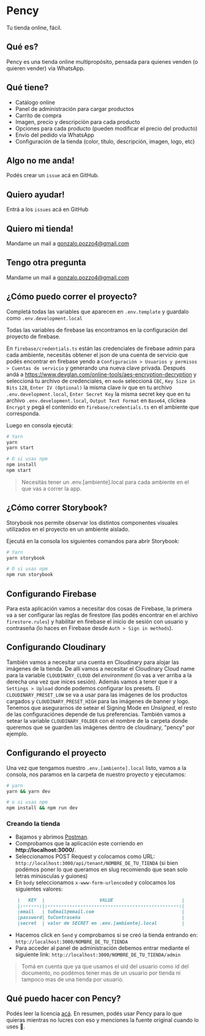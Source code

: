 # Pency
Tu tienda online, fácil.

## Qué es?
Pency es una tienda online multipropósito, pensada para quienes venden (o quieren vender) via WhatsApp.

## Qué tiene?
* Catálogo online
* Panel de administración para cargar productos
* Carrito de compra
* Imagen, precio y descripción para cada producto
* Opciones para cada producto (pueden modificar el precio del producto)
* Envío del pedido via WhatsApp
* Configuración de la tienda (color, título, descripción, imagen, logo, etc)

## Algo no me anda!
Podés crear un `issue` acá en GitHub.

## Quiero ayudar!
Entrá a los `issues` acá en GitHub

## Quiero mi tienda!
Mandame un mail a gonzalo.pozzo4@gmail.com

## Tengo otra pregunta
Mandame un mail a gonzalo.pozzo4@gmail.com

## ¿Cómo puedo correr el proyecto?
Completá todas las variables que aparecen en `.env.template` y guardalo como `.env.development.local`

Todas las variables de firebase las encontramos en la configuración del proyecto de firebase.

En `firebase/credentials.ts` están las credenciales de firebase admin para cada ambiente, necesitás obtener el json de una cuenta de servicio que podés encontrar en firebase yendo a `Configuración > Usuarios y permisos > Cuentas de servicio` y generando una nueva clave privada. Después andá a https://www.devglan.com/online-tools/aes-encryption-decryption y seleccioná tu archivo de credenciales, en `mode` seleccioná `CBC`, `Key Size in Bits` `128`, `Enter IV (Optional)` la misma clave iv que en tu archivo `.env.development.local`, `Enter Secret Key` la misma secret key que en tu archivo `.env.development.local`, `Output Text Format` en `Base64`, clickea `Encrypt` y pegá el contenido en `firebase/credentials.ts` en el ambiente que corresponda.

Luego en consola ejecutá:
```bash
# Yarn
yarn
yarn start

# O si usas npm
npm install
npm start
```
> Necesitás tener un .env.[ambiente].local para cada ambiente en el que vas a correr la app.

## ¿Cómo correr Storybook?
Storybook nos permite observar los distintos componentes visuales utilizados en el proyecto en un ambiente aislado.

Ejecutá en la consola los siguientes comandos para abrir Storybook:

```bash
# Yarn
yarn storybook

# O si usas npm
npm run storybook
```

## Configurando Firebase
Para esta aplicación vamos a necesitar dos cosas de Firebase, la primera va a ser configurar las reglas de firestore (las podés encontrar en el archivo `firestore.rules`) y habilitar en firebase el inicio de sesión con usuario y contraseña (lo haces en Firebase desde `Auth > Sign in methods`).

## Configurando Cloudinary
También vamos a necesitar una cuenta en Cloudinary para alojar las imágenes de la tienda. De allí vamos a necesitar el Cloudinary Cloud name para la variable `CLOUDINARY_CLOUD` del _environment_ (lo vas a ver arriba a la derecha una vez que inices sesión). Además vamos a tener que ir a `Settings > Upload` donde podemos configurar los presets. El `CLOUDINARY_PRESET_LOW` se va a usar para las imágenes de los productos cargados y `CLOUDINARY_PRESET_HIGH` para las imágenes de banner y logo. Tenemos que asegurarnos de setear el Signing Mode en *Unsigned*, el resto de las configuraciónes depende de tus preferencias. También vamos a setear la variable `CLOUDINARY_FOLDER` con el nombre de la carpeta donde queremos que se guarden las imágenes dentro de cloudinary, "pency" por ejemplo.

## Configurando el proyecto
Una vez que tengamos nuestro `.env.[ambiente].local` listo, vamos a la consola, nos paramos en la carpeta de nuestro proyecto y ejecutamos:

```bash
# yarn
yarn && yarn dev

# o si usas npm
npm install && npm run dev
```

### Creando la tienda
 - Bajamos y abrimos [Postman](https://www.postman.com/downloads/).
 - Comprobamos que la aplicación este corriendo en **http://localhost:3000/**.
 - Seleccionamos POST Request y colocamos como URL: `http://localhost:3000/api/tenant/NOMBRE_DE_TU_TIENDA` (si bien podémos poner lo que queramos en slug recomiendo que sean solo letras minúsculas y guiones)
 - En `body` seleccionamos `x-www-form-urlencoded` y colocamos los siguientes valores:
```markdown
	|   KEY  |                    VALUE                         |
	|:------:|:------------------------------------------------:|
	|email   | tuEmail@email.com                                |
	|password| tuContraseña                                     |
	|secret  | valor de SECRET en .env.[ambiente].local         |
```
 - Hacemos click en `Send` y comprobamos si se creó la tienda entrando en: `http://localhost:3000/NOMBRE_DE_TU_TIENDA`
 -  Para acceder al panel de administración debemos entrar mediante el siguiente link: `http://localhost:3000/NOMBRE_DE_TU_TIENDA/admin`
 > Tomá en cuenta que ya que usamos el uid del usuario como id del documento, no podémos tener mas de un usuario por tienda ni tampoco mas de una tienda por usuario.

## Qué puedo hacer con Pency?
Podés leer la licencia [acá](./LICENSE.md). En resumen, podés usar Pency para lo que quieras mientras no lucres con eso y menciones la fuente original cuando lo uses 🥰.
